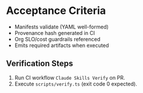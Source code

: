 # Acceptance Criteria

- Manifests validate (YAML well-formed)
- Provenance hash generated in CI
- Org SLO/cost guardrails referenced
- Emits required artifacts when executed

## Verification Steps
1. Run CI workflow `Claude Skills Verify` on PR.
2. Execute `scripts/verify.ts` (exit code 0 expected).
